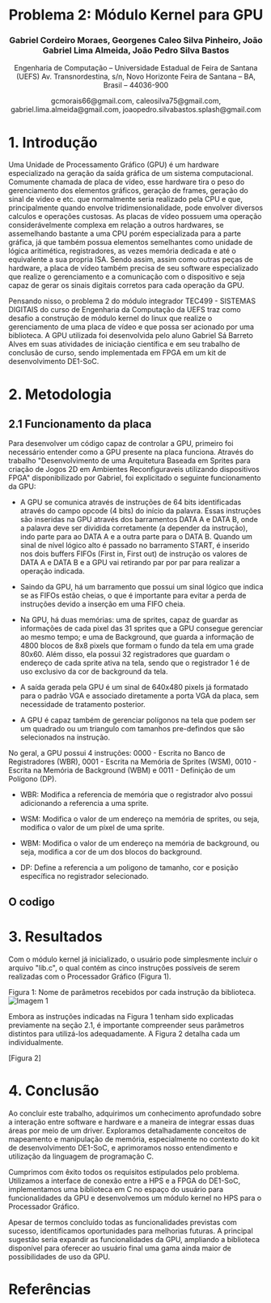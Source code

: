 <div align="center">
  <h1>
      Problema 2: Módulo Kernel para GPU
  </h1>

  <h3>
    Gabriel Cordeiro Moraes, 
    Georgenes Caleo Silva Pinheiro, 
    João Gabriel Lima Almeida, 
    João Pedro Silva Bastos
  </h3>

  <p>
    Engenharia de Computação – Universidade Estadual de Feira de Santana (UEFS)
    Av. Transnordestina, s/n, Novo Horizonte
    Feira de Santana – BA, Brasil – 44036-900
  </p>

  <center>gcmorais66@gmail.com, caleosilva75@gmail.com, gabriel.lima.almeida@gmail.com, joaopedro.silvabastos.splash@gmail.com</center>

</div>

# 1. Introdução
Uma Unidade de Processamento Gráfico (GPU) é um hardware especializado na geração da saída gráfica de um sistema computacional. Comumente chamada de placa de vídeo, esse hardware tira o peso do gerenciamento dos elementos gráficos, geração de frames, geração do sinal de video e etc. que normalmente seria realizado pela CPU e que, principalmente quando envolve tridimensionalidade, pode envolver diversos calculos e operações custosas. As placas de vídeo possuem uma operação considerávelmente complexa em relação a outros hardwares, se assemelhando bastante a uma CPU porém especializada para a parte gráfica, já que também possua elementos semelhantes como unidade de lógica aritimética, registradores, as vezes memória dedicada e até o equivalente a sua propria ISA.
Sendo assim, assim como outras peças de hardware, a placa de vídeo também precisa de seu software especializado que realize o gerenciamento e a comunicação com o dispositivo e seja capaz de gerar os sinais digitais corretos para cada operação da GPU.

Pensando nisso, o problema 2 do módulo integrador TEC499 - SISTEMAS DIGITAIS do curso de Engenharia da Computação da UEFS traz como desafio a construção de módulo kernel do linux que realize o gerenciamento de uma placa de vídeo e que possa ser acionado por uma biblioteca. A GPU utilizada foi desenvolvida pelo aluno Gabriel Sá Barreto Alves em suas atividades de iniciação científica e em seu trabalho de conclusão de curso, sendo implementada em FPGA em um kit de desenvolvimento DE1-SoC.

# 2. Metodologia

## 2.1 Funcionamento da placa
Para desenvolver um código capaz de controlar a GPU, primeiro foi necessário entender como a GPU presente na placa funciona. Através do trabalho "Desenvolvimento de uma Arquitetura Baseada em Sprites para criação de Jogos 2D em Ambientes Reconfiguraveis utilizando dispositivos FPGA" disponibilizado por Gabriel, foi explicitado o seguinte funcionamento da GPU:

- A GPU se comunica através de instruções de 64 bits identificadas através do campo opcode (4 bits) do início da palavra. Essas instruções são inseridas na GPU através dos barramentos DATA A e DATA B, onde a palavra deve ser dividida corretamente (a depender da instrução), indo parte para ao DATA A e a outra parte para o DATA B. Quando um sinal de nível lógico alto é passado no barramento START, é inserido nos dois buffers FIFOs (First in, First out) de instrução os valores de DATA A e DATA B e a GPU vai retirando par por par para realizar a operação indicada.

- Saindo da GPU, há um barramento que possui um sinal lógico que indica se as FIFOs estão cheias, o que é importante para evitar a perda de instruções devido a inserção em uma FIFO cheia.

- Na GPU, há duas memórias: uma de sprites, capaz de guardar as informações de cada pixel das 31 sprites que a GPU consegue gerenciar ao mesmo tempo; e uma de Background, que guarda a informação de 4800 blocos de 8x8 pixels que formam o fundo da tela em uma grade 80x60. Além disso, ela possui 32 registradores que guardam o endereço de cada sprite ativa na tela, sendo que o registrador 1 é de uso exclusivo da cor de background da tela.

- A saída gerada pela GPU é um sinal de 640x480 pixels já formatado para o padrão VGA e associado diretamente a porta VGA da placa, sem necessidade de tratamento posterior.

- A GPU é capaz também de gerenciar polígonos na tela que podem ser um quadrado ou um triangulo com tamanhos pre-defindos que são selecionados na instrução.

No geral, a GPU possui 4 instruções: 0000 - Escrita no Banco de Registradores (WBR), 0001 - Escrita na Memória de Sprites (WSM), 0010 - Escrita na Memória de Background (WBM) e 0011 - Definição de um Polígono (DP).

- WBR: Modifica a referencia de memória que o registrador alvo possui adicionando a referencia a uma sprite.
  
- WSM: Modifica o valor de um endereço na memória de sprites, ou seja, modifica o valor de um píxel de uma sprite.

- WBM: Modifica o valor de um endereço na memória de background, ou seja, modifica a cor de um dos blocos do background.

- DP: Define a referencia a um poligono de tamanho, cor e posição específica no registrador selecionado.

## O codigo

# 3. Resultados

Com o módulo kernel já inicializado, o usuário pode simplesmente incluir o arquivo "lib.c", o qual contém as cinco instruções possíveis de serem realizadas com o Processador Gráfico (Figura 1).

Figura 1: Nome de parâmetros recebidos por cada instrução da biblioteca. <br/>
![Imagem 1](https://github.com/JFooley/PBL-Sistemas-Digitais-Problema-2/blob/instrucoes1.png)

Embora as instruções indicadas na Figura 1 tenham sido explicadas previamente na seção 2.1, é importante compreender seus parâmetros distintos para utilizá-los adequadamente. A Figura 2 detalha cada um individualmente.

[Figura 2]




# 4. Conclusão

Ao concluir este trabalho, adquirimos um conhecimento aprofundado sobre a interação entre software e hardware e a maneira de integrar essas duas áreas por meio de um driver. Exploramos detalhadamente conceitos de mapeamento e manipulação de memória, especialmente no contexto do kit de desenvolvimento DE1-SoC, e aprimoramos nosso entendimento e utilização da linguagem de programação C.

Cumprimos com êxito todos os requisitos estipulados pelo problema. Utilizamos a interface de conexão entre a HPS e a FPGA do DE1-SoC, implementamos uma biblioteca em C no espaço do usuário para funcionalidades da GPU e desenvolvemos um módulo kernel no HPS para o Processador Gráfico.

Apesar de termos concluído todas as funcionalidades previstas com sucesso, identificamos oportunidades para melhorias futuras. A principal sugestão seria expandir as funcionalidades da GPU, ampliando a biblioteca disponível para oferecer ao usuário final uma gama ainda maior de possibilidades de uso da GPU.


# Referências
